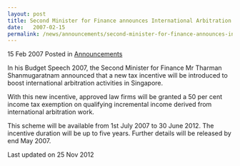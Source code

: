 ```yaml
---
layout: post
title: Second Minister for Finance announces International Arbitration Tax Incentive
date:   2007-02-15
permalink: /news/announcements/second-minister-for-finance-announces-international-arbitration-tax-incentive
---
```


15 Feb 2007 Posted in [Announcements](/news/announcements)


In his Budget Speech 2007, the Second Minister for Finance Mr Tharman Shanmugaratnam announced that a new tax incentive will be introduced to boost international arbitration activities in Singapore. 

With this new incentive, approved law firms will be granted a 50 per cent income tax exemption on qualifying incremental income derived from international arbitration work. 

This scheme will be available from 1st July 2007 to 30 June 2012. The incentive duration will be up to five years. Further details will be released by end May 2007. 


<p class="right-side-updated">Last updated on 25 Nov 2012</p> 

